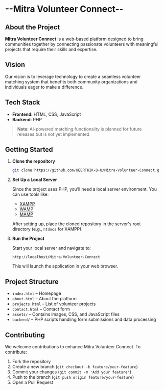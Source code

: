 
# --Mitra Volunteer Connect--

## About the Project

**Mitra Volunteer Connect** is a web-based platform designed to bring communities together by connecting passionate volunteers with meaningful projects that require their skills and expertise.

## Vision

Our vision is to leverage technology to create a seamless volunteer matching system that benefits both community organizations and individuals eager to make a difference.

## Tech Stack

- **Frontend**: HTML, CSS, JavaScript
- **Backend**: PHP

> **Note**: AI-powered matching functionality is planned for future releases but is not yet implemented.

## Getting Started

1. **Clone the repository**
   ```bash
   git clone https://github.com/KEERTHIK-D-U/Mitra-Volunteer-Connect.git
   ```

2. **Set Up a Local Server**

   Since the project uses PHP, you'll need a local server environment. You can use tools like:

   - [XAMPP](https://www.apachefriends.org/index.html)
   - [WAMP](https://www.wampserver.com/en/)
   - [MAMP](https://www.mamp.info/en/)

   After setting up, place the cloned repository in the server's root directory (e.g., `htdocs` for XAMPP).

3. **Run the Project**

   Start your local server and navigate to:

   ```
   http://localhost/Mitra-Volunteer-Connect
   ```

   This will launch the application in your web browser.

## Project Structure

- `index.html` – Homepage
- `about.html` – About the platform
- `projects.html` – List of volunteer projects
- `contact.html` – Contact form
- `assets/` – Contains images, CSS, and JavaScript files
- `backend/` – PHP scripts handling form submissions and data processing

## Contributing

We welcome contributions to enhance Mitra Volunteer Connect. To contribute:

1. Fork the repository
2. Create a new branch (`git checkout -b feature/your-feature`)
3. Commit your changes (`git commit -m 'Add your feature'`)
4. Push to the branch (`git push origin feature/your-feature`)
5. Open a Pull Request

